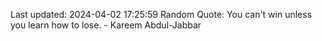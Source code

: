 Last updated: 2024-04-02 17:25:59
Random Quote: You can't win unless you learn how to lose. - Kareem Abdul-Jabbar